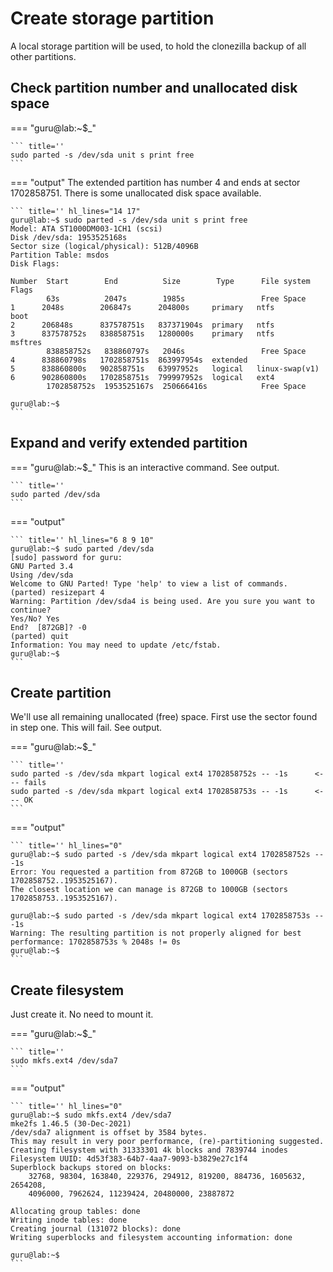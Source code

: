 # Create storage partition
A local storage partition will be used, to hold the clonezilla backup of all other partitions.


## Check partition number and unallocated disk space

=== "guru@lab:~$_"

    ``` title=''
    sudo parted -s /dev/sda unit s print free
    ```

=== "output"
    The extended partition has number 4 and ends at sector 1702858751. There is some unallocated disk space available.

    ``` title='' hl_lines="14 17"
    guru@lab:~$ sudo parted -s /dev/sda unit s print free
    Model: ATA ST1000DM003-1CH1 (scsi)
    Disk /dev/sda: 1953525168s
    Sector size (logical/physical): 512B/4096B
    Partition Table: msdos
    Disk Flags: 

    Number  Start        End          Size        Type      File system     Flags
            63s          2047s        1985s                 Free Space
    1      2048s        206847s      204800s     primary   ntfs            boot
    2      206848s      837578751s   837371904s  primary   ntfs
    3      837578752s   838858751s   1280000s    primary   ntfs            msftres
            838858752s   838860797s   2046s                 Free Space
    4      838860798s   1702858751s  863997954s  extended
    5      838860800s   902858751s   63997952s   logical   linux-swap(v1)
    6      902860800s   1702858751s  799997952s  logical   ext4
            1702858752s  1953525167s  250666416s            Free Space

    guru@lab:~$ 
    ```

## Expand and verify extended partition

=== "guru@lab:~$_"
    This is an interactive command. See output.

    ``` title=''
    sudo parted /dev/sda
    ```

=== "output"

    ``` title='' hl_lines="6 8 9 10"
    guru@lab:~$ sudo parted /dev/sda
    [sudo] password for guru:     
    GNU Parted 3.4
    Using /dev/sda
    Welcome to GNU Parted! Type 'help' to view a list of commands.
    (parted) resizepart 4                                                     
    Warning: Partition /dev/sda4 is being used. Are you sure you want to continue?
    Yes/No? Yes                                                               
    End?  [872GB]? -0                                                         
    (parted) quit                                                             
    Information: You may need to update /etc/fstab.
    guru@lab:~$
    ```

## Create partition
We'll use all remaining unallocated (free) space. First use the sector found in step one. This will fail. See output.

=== "guru@lab:~$_"

    ``` title=''
    sudo parted -s /dev/sda mkpart logical ext4 1702858752s -- -1s      <--- fails
    sudo parted -s /dev/sda mkpart logical ext4 1702858753s -- -1s      <--- OK
    ```

=== "output"

    ``` title='' hl_lines="0"
    guru@lab:~$ sudo parted -s /dev/sda mkpart logical ext4 1702858752s -- -1s
    Error: You requested a partition from 872GB to 1000GB (sectors 1702858752..1953525167).
    The closest location we can manage is 872GB to 1000GB (sectors 1702858753..1953525167).

    guru@lab:~$ sudo parted -s /dev/sda mkpart logical ext4 1702858753s -- -1s
    Warning: The resulting partition is not properly aligned for best performance: 1702858753s % 2048s != 0s
    guru@lab:~$ 
    ```

## Create filesystem
Just create it. No need to mount it.

=== "guru@lab:~$_"

    ``` title=''
    sudo mkfs.ext4 /dev/sda7
    ```

=== "output"

    ``` title='' hl_lines="0"
    guru@lab:~$ sudo mkfs.ext4 /dev/sda7
    mke2fs 1.46.5 (30-Dec-2021)
    /dev/sda7 alignment is offset by 3584 bytes.
    This may result in very poor performance, (re)-partitioning suggested.
    Creating filesystem with 31333301 4k blocks and 7839744 inodes
    Filesystem UUID: 4d53f383-64b7-4aa7-9093-b3829e27c1f4
    Superblock backups stored on blocks: 
        32768, 98304, 163840, 229376, 294912, 819200, 884736, 1605632, 2654208, 
        4096000, 7962624, 11239424, 20480000, 23887872

    Allocating group tables: done                            
    Writing inode tables: done                            
    Creating journal (131072 blocks): done
    Writing superblocks and filesystem accounting information: done   

    guru@lab:~$ 
    ```